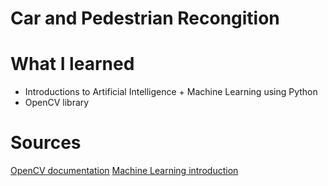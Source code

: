 <h1>Car and Pedestrian Recongition</h1>

# What I learned
- Introductions to Artificial Intelligence + Machine Learning using Python
- OpenCV library 

# Sources
<a href='https://docs.opencv.org/master/'>OpenCV documentation</a>
<a href='https://www.tutorialspoint.com/machine_learning_with_python/index.htm'>Machine Learning introduction</a>

